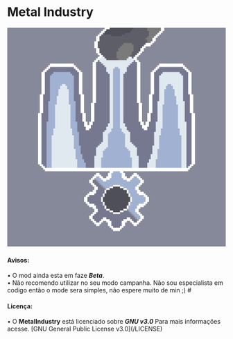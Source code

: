 # Metal Industry
 ![logo](github-pictures/logo.png)
   <h4> Avisos: </h4>
• O mod ainda esta em faze <i><b>Beta</b></i>.<br>
• Não recomendo utilizar no seu modo campanha.
        Não sou especialista em codigo então o mode sera simples, não espere muito de min ;)
# <h4>Licença:</h4>
• O <b>MetalIndustry</b> está licenciado sobre <i><b>GNU v3.0</b></i> Para mais informações acesse. [GNU General Public License v3.0](/LICENSE)
